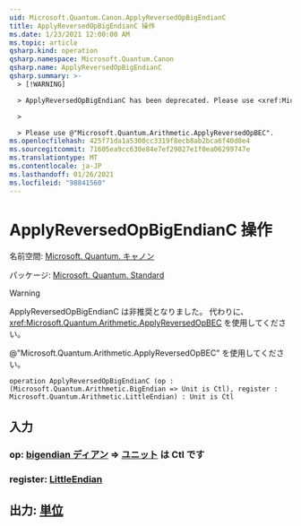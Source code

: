 ```yaml
---
uid: Microsoft.Quantum.Canon.ApplyReversedOpBigEndianC
title: ApplyReversedOpBigEndianC 操作
ms.date: 1/23/2021 12:00:00 AM
ms.topic: article
qsharp.kind: operation
qsharp.namespace: Microsoft.Quantum.Canon
qsharp.name: ApplyReversedOpBigEndianC
qsharp.summary: >-
  > [!WARNING]

  > ApplyReversedOpBigEndianC has been deprecated. Please use <xref:Microsoft.Quantum.Arithmetic.ApplyReversedOpBEC> instead.

  >

  > Please use @"Microsoft.Quantum.Arithmetic.ApplyReversedOpBEC".
ms.openlocfilehash: 425f71da1a5300cc3319f8ecb8ab2bca6f40d8e4
ms.sourcegitcommit: 71605ea9cc630e84e7ef29027e1f0ea06299747e
ms.translationtype: MT
ms.contentlocale: ja-JP
ms.lasthandoff: 01/26/2021
ms.locfileid: "98841560"
---
```

# <a name="applyreversedopbigendianc-operation"></a>ApplyReversedOpBigEndianC 操作

名前空間: [Microsoft. Quantum. キャノン](xref:Microsoft.Quantum.Canon)

パッケージ: [Microsoft. Quantum. Standard](https://nuget.org/packages/Microsoft.Quantum.Standard)


> [!WARNING]
> ApplyReversedOpBigEndianC は非推奨となりました。 代わりに、<xref:Microsoft.Quantum.Arithmetic.ApplyReversedOpBEC> を使用してください。
>
> @"Microsoft.Quantum.Arithmetic.ApplyReversedOpBEC" を使用してください。



```qsharp
operation ApplyReversedOpBigEndianC (op : (Microsoft.Quantum.Arithmetic.BigEndian => Unit is Ctl), register : Microsoft.Quantum.Arithmetic.LittleEndian) : Unit is Ctl
```


## <a name="input"></a>入力

### <a name="op--bigendian--unit--is-ctl"></a>op: [bigendian ディアン](xref:Microsoft.Quantum.Arithmetic.BigEndian) => [ユニット](xref:microsoft.quantum.lang-ref.unit)  は Ctl です




### <a name="register--littleendian"></a>register: [LittleEndian](xref:Microsoft.Quantum.Arithmetic.LittleEndian)





## <a name="output--unit"></a>出力: [単位](xref:microsoft.quantum.lang-ref.unit)

